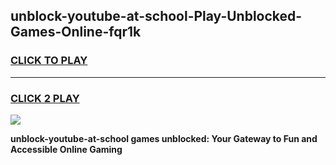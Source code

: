 
## unblock-youtube-at-school-Play-Unblocked-Games-Online-fqr1k
<h3>
<a href="https://premium76.site?title=unblock-youtube-at-school&ref=25A">CLICK TO PLAY</a></h3>
<hr>

<h3>
<a href="https://premium76.site?title=unblock-youtube-at-school&ref=25A">CLICK 2 PLAY</a>
  
</h3>

<a href="https://premium76.site?title=unblock-youtube-at-school&ref=25A"><img src="https://clearcache.store/games.png"></a>


**unblock-youtube-at-school games unblocked: Your Gateway to Fun and Accessible Online Gaming**
